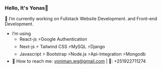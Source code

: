 ###                         Hello, It's Yonas👋
📌 I’m currently working on Fullstack Website Development. and Front-end Development.
- I’m using
    - React-js    ⚡Google Authentication
    - Next-js       ⚡ Tailwind CSS  ⚡MySQL       ⚡Django
    - Javascript    ⚡ Bootstrap     ⚡Node.js     ⚡Api-Integration ⚡Mongodb
- 📍 How to reach me: yoniman.wg@gmail.com |
                  📱: +251922711274
<!--
**Developer-Yonas/Developer-Yonas** is a ✨ _special_ ✨ repository because its `README.md` (this file) appears on your GitHub profile.

Here are some ideas to get you started:

 ...
- 🌱 I’m currently learning ...
- 👯 I’m looking to collaborate on ...
- 🤔 I’m looking for help with ...
- 💬 Ask me about ...
- 📫 How to reach me: ...
- 😄 Pronouns: ...
- ⚡ Fun fact: ...
-->
